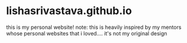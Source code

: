# lishasrivastava.github.io
this is my personal website!
note: this is heavily inspired by my mentors whose personal websites that i loved.... it's not my original design 